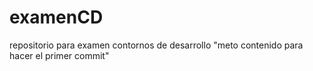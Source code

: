 # examenCD
repositorio para examen contornos de desarrollo
"meto contenido para hacer el primer commit" 
